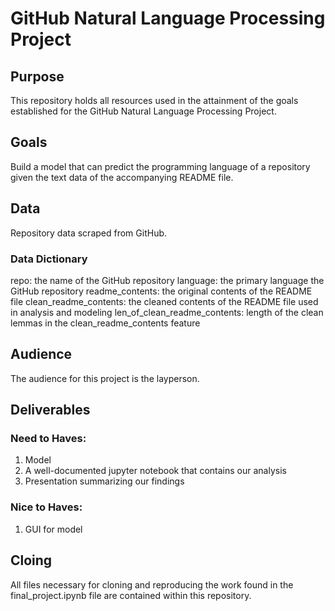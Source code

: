# GitHub Natural Language Processing Project

## Purpose
This repository holds all resources used in the attainment of the goals established for the GitHub Natural Language Processing Project.

## Goals
Build a model that can predict the programming language of a repository given the text data of the accompanying README file.

## Data
Repository data scraped from GitHub.

### Data Dictionary
repo: the name of the GitHub repository
language: the primary language the GitHub repository
readme_contents: the original contents of the README file
clean_readme_contents: the cleaned contents of the README file used in analysis and modeling
len_of_clean_readme_contents: length of the clean lemmas in the clean_readme_contents feature

## Audience
The audience for this project is the layperson.

## Deliverables

### Need to Haves:
1. Model
2. A well-documented jupyter notebook that contains our analysis
3. Presentation summarizing our findings


### Nice to Haves:
1. GUI for model

## Cloing
All files necessary for cloning and reproducing the work found in the final_project.ipynb file are contained within this repository.
